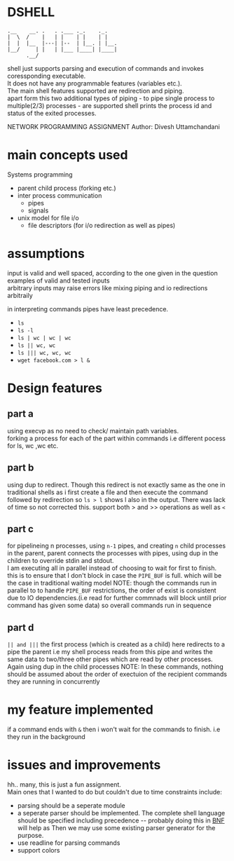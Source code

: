 # DSHELL
```
.__    __. .   . .___ ._.    ._.
|  \  /    |   | |    | |    | |
|  |  |__  |---| |--  | |__. | |__.
|__/     | |   | |___ |____| |____|
      .__/
```

shell just supports parsing and execution of commands and invokes coressponding executable.   
It does not have any programmable features (variables etc.).  
The main shell features supported are redirection and piping.  
apart form this two additional types of piping - to pipe single process to multiple(2/3) processes - are supported
shell prints the process id and status of the exited processes.

NETWORK PROGRAMMING ASSIGNMENT
Author: Divesh Uttamchandani

# main concepts used
Systems programming
  - parent child process (forking etc.)
  - inter process communication 
    - pipes
    - signals
  - unix model for file i/o
    - file descriptors (for i/o redirection as well as pipes)
  
# assumptions
input is valid and well spaced, according to the one given in the question  
examples of valid and tested inputs  
arbitrary inputs may raise errors like mixing piping and io redirections arbitraily

in interpreting commands pipes have least precedence.

- `ls`
- `ls -l`
- `ls | wc | wc | wc`
- `ls || wc, wc`
- `ls ||| wc, wc, wc`
- `wget facebook.com > l &` 

# Design features
## part a
using execvp as no need to check/ maintain path variables.  
forking a process for each of the part within commands i.e different pocess
for ls, wc ,wc etc.  

## part b
using dup to redirect. Though this redirect is not exactly same as the one in 
traditional shells as i first create a file and then execute the command
followed by redirection so `ls > l` shows l also in the output. There was lack
of time so not corrected this. support both > and >> operations as well as `<`

## part c
for pipelineing n processes, using `n-1` pipes, and creating `n` child processes
in the parent, parent connects the processes with pipes, using dup in the
children to override stdin and stdout.  
I am executing all in parallel instead of choosing to wait for first to
finish. this is to ensure that I don't block in case the `PIPE_BUF` is full.
which will be the case in traditional waiting model
NOTE: though the commands run in parallel to to handle `PIPE_BUF`
restrictions, the order of exist is consistent due to IO dependencies.(i.e
read for further commnads will block untill prior command has given some data)
so overall commands run in sequence

## part d
`|| and |||`
the first process (which is created as a child) here redirects to a pipe
the parent i.e my shell process reads from this pipe and writes the same data
to two/three other pipes which are read by other processes. Again using dup in
the child processes
NOTE: In these commands, nothing should be assumed about the order of
exectuion of the recipient commands they are running in concurrently

# my feature implemented
if a command ends with `&` then i won't wait for the commands to finish. i.e 
they run in the background


# issues and improvements
hh.. many, this is just a fun assignment.  
Main ones that I wanted to do but couldn't due to time constraints include:  
- parsing should be a seperate module
- a seperate parser should be implemented. The complete shell language should be specified including precedence -- probably doing this in [BNF](https://en.wikipedia.org/wiki/Backus%E2%80%93Naur_form) will help as Then we may use some existing parser generator for the purpose.
- use readline for parsing commands
- support colors
